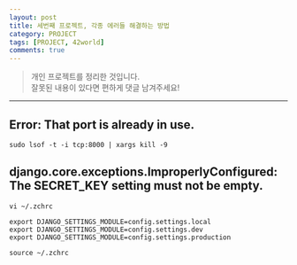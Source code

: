 ```yaml
---
layout: post
title: 세번째 프로젝트, 각종 에러들 해결하는 방법
category: PROJECT
tags: [PROJECT, 42world]
comments: true
---
```


> 개인 프로젝트를 정리한 것입니다.     
잘못된 내용이 있다면 편하게 댓글 남겨주세요!    

<hr>


## Error: That port is already in use.

`sudo lsof -t -i tcp:8000 | xargs kill -9`



## django.core.exceptions.ImproperlyConfigured: The SECRET_KEY setting must not be empty.

```
vi ~/.zchrc

export DJANGO_SETTINGS_MODULE=config.settings.local
export DJANGO_SETTINGS_MODULE=config.settings.dev
export DJANGO_SETTINGS_MODULE=config.settings.production

source ~/.zchrc
```
